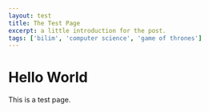 ```yaml
---
layout: test
title: The Test Page
excerpt: a little introduction for the post.
tags: ['bilim', 'computer science', 'game of thrones']
---
```


# Hello World

This is a test page.